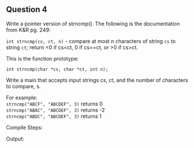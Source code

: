 ## Question 4

Write a pointer version of strncmp(). The following is the documentation from K&R pg. 249:

```int strncmp(cs, ct, n)``` - compare at most n characters of string ```cs``` to string ```ct```; return <0 if cs<ct, 0 if cs==ct, or >0 if cs>ct.  

This is the function prototype:  
```
int strncmp(char *cs, char *ct, int n);
```

Write a main that accepts input strings cs, ct, and the number of characters to compare, s.  

For example:  
```strncmp("ABCF", "ABCDEF", 3)``` returns 0  
```strncmp("ABAC", "ABCDEF", 3)``` returns -2  
```strncmp("ABDC", "ABCDEF", 3)``` returns 1  
  

Compile Steps:

Output:
